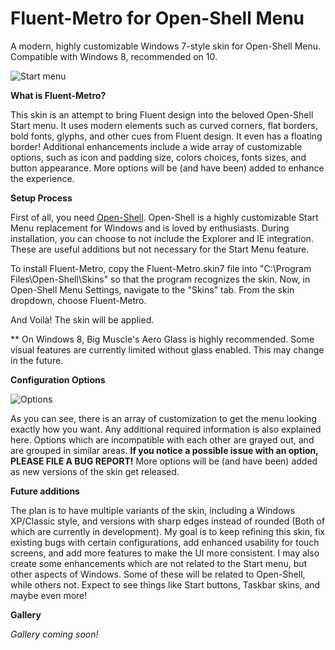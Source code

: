 # Fluent-Metro for Open-Shell Menu
A modern, highly customizable Windows 7-style skin for Open-Shell Menu. Compatible with Windows 8, recommended on 10.

![Start menu](https://user-images.githubusercontent.com/61938331/92986658-8909b380-f48a-11ea-896b-b33a72f11bc7.png)

**What is Fluent-Metro?**

This skin is an attempt to bring Fluent design into the beloved Open-Shell Start menu. It uses modern elements such as curved corners, flat borders, bold fonts, glyphs, and other cues from Fluent design. It even has a floating border! Additional enhancements include a wide array of customizable options, such as icon and padding size, colors choices, fonts sizes, and button appearance. More options will be (and have been) added to enhance the experience.

**Setup Process**

First of all, you need [Open-Shell](https://github.com/Open-Shell/Open-Shell-Menu/releases). Open-Shell is a highly customizable Start Menu replacement for Windows and is loved by enthusiasts. During installation, you can choose to not include the Explorer and IE integration. These are useful additions but not necessary for the Start Menu feature.

To install Fluent-Metro, copy the Fluent-Metro.skin7 file into "C:\Program Files\Open-Shell\Skins" so that the program recognizes the skin. Now, in Open-Shell Menu Settings, navigate to the "Skins" tab. From the skin dropdown, choose Fluent-Metro.

And Voilà! The skin will be applied.

** On Windows 8, Big Muscle's Aero Glass is highly recommended. Some visual features are currently limited without glass enabled. This may change in the future.

**Configuration Options**

![Options](https://user-images.githubusercontent.com/61938331/92263545-cb3f5d80-eeaa-11ea-9514-2b06562f1f4f.png)

As you can see, there is an array of customization to get the menu looking exactly how you want. Any additional required information is also explained here. Options which are incompatible with each other are grayed out, and are grouped in similar areas. **If you notice a possible issue with an option, PLEASE FILE A BUG REPORT!** More options will be (and have been) added as new versions of the skin get released.

**Future additions**

The plan is to have multiple variants of the skin, including a Windows XP/Classic style, and versions with sharp edges instead of rounded (Both of which are currently in development). My goal is to keep refining this skin, fix existing bugs with certain configurations, add enhanced usability for touch screens, and add more features to make the UI more consistent. I may also create some enhancements which are not related to the Start menu, but other aspects of Windows. Some of these will be related to Open-Shell, while others not. Expect to see things like Start buttons, Taskbar skins, and maybe even more!

**Gallery**

*Gallery coming soon!*
